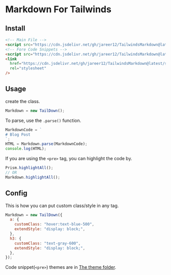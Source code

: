 # Markdown For Tailwinds

## Install

```html
<!-- Main File -->
<script src="https://cdn.jsdelivr.net/gh/jareer12/TailwindsMarkdown@latest/src/taildown.min.js"></script>
<!-- Fore Code Snippets -->
<script src="https://cdn.jsdelivr.net/gh/jareer12/TailwindsMarkdown@latest/src/prism.min.js"></script>
<link
  href="https://cdn.jsdelivr.net/gh/jareer12/TailwindsMarkdown@latest/styles/prism-dracula.min.css"
  rel="stylesheet"
/>
```

## Usage

create the class.

```js
Markdown = new TailDown();
```

To parse, use the `.parse()` function.

```js
MarkdownCode = `
# Blog Post
`;
HTML = Markdown.parse(MarkdownCode);
console.log(HTML);
```

If you are using the `<pre>` tag, you can highlight the code by.

```js
Prism.highlightAll();
// OR
Markdown.highlightAll();
```

## Config

This is how you can put custom class/style in any tag.

```js
Markdown = new TailDown({
  a: {
    customClass: "hover:text-blue-500",
    extendStyle: "display: block;",
  },
  h3: {
    customClass: "text-gray-600",
    extendStyle: "display: block;",
  },
});
```

Code snippet(`<pre>`) themes are in [The theme folder](./styles).
